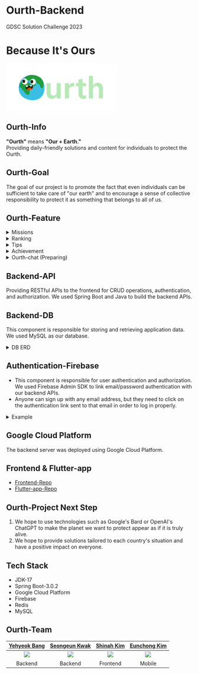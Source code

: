 # Ourth-Backend
GDSC Solution Challenge 2023

# Because It's Ours
![img.png](img/ourth.png)

## Ourth-Info
<B>"Ourth"</B> means <B>"Our + Earth."</B>    
Providing daily-friendly solutions and content for individuals to protect the Ourth.

## Ourth-Goal
The goal of our project is to promote the fact that even individuals can be sufficient to take care of "our earth" and to encourage a sense of collective responsibility to protect it as something that belongs to all of us.

## Ourth-Feature
<details>
<summary>Missions</summary>

- We provide missions that individuals can easily contribute to the environment of the Ourth.
- There are various missions, and four of them are randomly given each week.
- You can receive a badge by completing all the missions for the week, and the completed missions and badges can be viewed in the "Achievement" section.

1. Week Mission  
<img src="img/mission.png" alt="missionImg" width=310 height=590></br>
2. Complete  
<img src="img/missionComplete.png" alt="missionCompleteImg" width=310 height=370></br>
3. All Complete & Badge  
<img src="img/badge.png" alt="badgeImg" width=310 height=300></br>
</details>
<details>
<summary>Ranking</summary>

- Students can participate in friendly competition with other schools based on the total contribution points, and they can feel a sense of belonging.
- Currently, only universities in Korea affiliated with GDSC can participate.  

1. Our School Ranking  
<img src="img/clickRank.png" alt="clickRankImg" width=310 height=160></br>
2. All Ranking & Our School Ranking  
<img src="img/ranking.png" alt="rankingImg" width=310 height=380></br>
</details>
<details>
<summary>Tips</summary>

- The 'Tips' section collects information on environmental tips, news, and campaigns.

1. Tips  
<img src="img/tips.png" alt="tipsImg" width=310 height=320></br>
2. Details  
<img src="img/details.png" alt="detailsImg" width=310 height=480></br>
</details>
<details>
<summary>Achievement</summary>

- The 'Achievement' section, you can see your actions of protecting the Ourth.
- You can see the missions you have completed so far and the number of badges you have earned.

1. Click Menu  
<img src="img/achieve.png" alt="achieveImg" width=310 height=440></br>
2. Achievement  
<img src="img/achievement.png" alt="achievementImg" width=310 height=440></br>
</details>
<details>
<summary>Ourth-chat (Preparing)</summary>

- We are brainstorming content to have conversations with the Earth that feel alive.
- The Earth will be aware of our completed missions, badges earned, and news we have read. Our goal is to form a connection between the user and the Earth, and to inspire a desire to protect the Ourth.
- We are exploring the use of Google's Bard or OpenAI's chatgpt

1. Example  
<img src="img/OurthChat.png" alt="OurthChatImg" width=310 height=610></br>

</details>

## Backend-API
Providing RESTful APIs to the frontend for CRUD operations, authentication, and authorization. We used Spring Boot and Java to build the backend APIs.

## Backend-DB
This component is responsible for storing and retrieving application data. We used MySQL as our database.

<details>
<summary>DB ERD</summary>

1. DB ERD  
<img src="img/ERD.png" alt="ERDImg" width=600 height=380><br/>
</details>

## Authentication-Firebase
- This component is responsible for user authentication and authorization. We used Firebase Admin SDK to link email/password authentication with our backend APIs.
- Anyone can sign up with any email address, but they need to click on the authentication link sent to that email in order to log in properly.

<details>
<summary>Example</summary>

1. SignUp  
   <img src="img/signup.png" alt="signupImg" width=310 height=590></br>
2. Email Verifylink click  
   <img src="img/verifyemail.png" alt="verifyemailImg" width=310 height=350></br>
3. SignIn  
   <img src="img/signinHome.png" alt="signinHomeImg" width=310 height=590></br>
</details>

## Google Cloud Platform
The backend server was deployed using Google Cloud Platform.

## Frontend & Flutter-app
- [Frontend-Repo](https://github.com/sinamong0620/Ourth-Frontend)
- [Flutter-app-Repo](https://github.com/rltgjqmtkdydwk/Ourth-Flutter-app)

## Ourth-Project Next Step
1. We hope to use technologies such as Google's Bard or OpenAI's ChatGPT to make the planet we want to protect appear as if it is truly alive.
2. We hope to provide solutions tailored to each country's situation and have a positive impact on everyone.

## Tech Stack  
- JDK-17
- Spring Boot-3.0.2
- Google Cloud Platform
- Firebase
- Redis
- MySQL

## Ourth-Team
| [Yehyeok Bang](https://github.com/yehyeokBang) |[Seongeun Kwak](https://github.com/HYEALL)|  [Shinah Kim](https://github.com/sinamong0620)  | [Eunchong Kim](https://github.com/rltgjqmtkdydwk) |
|:----------------------------------------------:|:---:|:-----------------------------------------------:|:-------------------------------------------------:|
|  <img src="https://github.com/yehyeokBang.png">  |<img src="https://github.com/HYEALL.png">| <img src="https://github.com/sinamong0620.png"> | <img src="https://github.com/rltgjqmtkdydwk.png"> |
|                    Backend                     |Backend|                    Frontend                     |                      Mobile                       |
